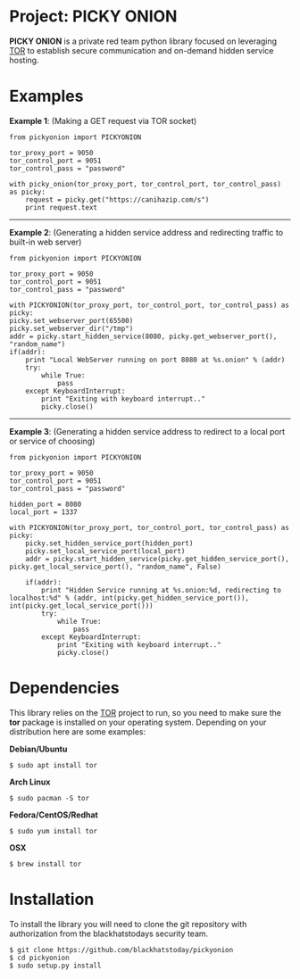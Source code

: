 # Project: PICKY ONION

**PICKY ONION** is a private red team python library focused on leveraging [TOR](https://www.torproject.org/) to establish secure communication and on-demand hidden service hosting.

# Examples

**Example 1**:  (Making a GET request via TOR socket)

    from pickyonion import PICKYONION
	
	tor_proxy_port = 9050
	tor_control_port = 9051
	tor_control_pass = "password"

	with picky_onion(tor_proxy_port, tor_control_port, tor_control_pass) as picky:
	    request = picky.get("https://canihazip.com/s")
	    print request.text


----------


**Example 2**: (Generating a hidden service address and redirecting traffic to built-in web server)

    from pickyonion import PICKYONION
	
	tor_proxy_port = 9050
	tor_control_port = 9051
	tor_control_pass = "password"
	
	with PICKYONION(tor_proxy_port, tor_control_port, tor_control_pass) as picky:
    picky.set_webserver_port(65500)
    picky.set_webserver_dir("/tmp")
    addr = picky.start_hidden_service(8080, picky.get_webserver_port(), "random_name")
    if(addr):
        print "Local WebServer running on port 8080 at %s.onion" % (addr)
        try:
            while True:
                pass
        except KeyboardInterrupt:
            print "Exiting with keyboard interrupt.."
            picky.close()


----------


**Example 3**: (Generating a hidden service address to redirect to a local port or service of choosing)

    from pickyonion import PICKYONION

	tor_proxy_port = 9050
	tor_control_port = 9051
	tor_control_pass = "password"

	hidden_port = 8080
	local_port = 1337

	with PICKYONION(tor_proxy_port, tor_control_port, tor_control_pass) as picky:
	    picky.set_hidden_service_port(hidden_port)
	    picky.set_local_service_port(local_port)
	    addr = picky.start_hidden_service(picky.get_hidden_service_port(), picky.get_local_service_port(), "random_name", False)
    
	    if(addr):
	        print "Hidden Service running at %s.onion:%d, redirecting to localhost:%d" % (addr, int(picky.get_hidden_service_port()), int(picky.get_local_service_port()))
	        try:
	            while True:
	                pass
	        except KeyboardInterrupt:
	            print "Exiting with keyboard interrupt.."
	            picky.close()

# Dependencies
This library relies on the [TOR](https://www.torproject.org/) project to run, so you need to make sure the **tor** package is installed on your operating system. Depending on your distribution here are some examples:

**Debian/Ubuntu**

    $ sudo apt install tor


**Arch Linux**

    $ sudo pacman -S tor

 
**Fedora/CentOS/Redhat**

    $ sudo yum install tor

**OSX**

    $ brew install tor




# Installation
To install the library you will need to clone the git repository with authorization from the blackhatstodays security team.

    $ git clone https://github.com/blackhatstoday/pickyonion
    $ cd pickyonion
    $ sudo setup.py install

